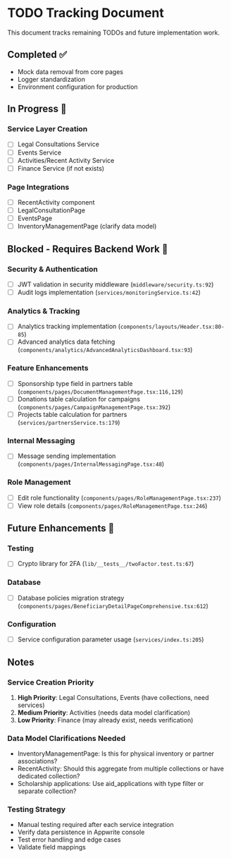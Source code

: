 # TODO Tracking Document

This document tracks remaining TODOs and future implementation work.

## Completed ✅
- Mock data removal from core pages
- Logger standardization
- Environment configuration for production

## In Progress 🚧

### Service Layer Creation
- [ ] Legal Consultations Service
- [ ] Events Service
- [ ] Activities/Recent Activity Service
- [ ] Finance Service (if not exists)

### Page Integrations
- [ ] RecentActivity component
- [ ] LegalConsultationPage
- [ ] EventsPage
- [ ] InventoryManagementPage (clarify data model)

## Blocked - Requires Backend Work 🚫

### Security & Authentication
- [ ] JWT validation in security middleware (`middleware/security.ts:92`)
- [ ] Audit logs implementation (`services/monitoringService.ts:42`)

### Analytics & Tracking
- [ ] Analytics tracking implementation (`components/layouts/Header.tsx:80-85`)
- [ ] Advanced analytics data fetching (`components/analytics/AdvancedAnalyticsDashboard.tsx:93`)

### Feature Enhancements
- [ ] Sponsorship type field in partners table (`components/pages/DocumentManagementPage.tsx:116,129`)
- [ ] Donations table calculation for campaigns (`components/pages/CampaignManagementPage.tsx:392`)
- [ ] Projects table calculation for partners (`services/partnersService.ts:179`)

### Internal Messaging
- [ ] Message sending implementation (`components/pages/InternalMessagingPage.tsx:48`)

### Role Management
- [ ] Edit role functionality (`components/pages/RoleManagementPage.tsx:237`)
- [ ] View role details (`components/pages/RoleManagementPage.tsx:246`)

## Future Enhancements 🔮

### Testing
- [ ] Crypto library for 2FA (`lib/__tests__/twoFactor.test.ts:67`)

### Database
- [ ] Database policies migration strategy (`components/pages/BeneficiaryDetailPageComprehensive.tsx:612`)

### Configuration
- [ ] Service configuration parameter usage (`services/index.ts:205`)

## Notes

### Service Creation Priority
1. **High Priority**: Legal Consultations, Events (have collections, need services)
2. **Medium Priority**: Activities (needs data model clarification)
3. **Low Priority**: Finance (may already exist, needs verification)

### Data Model Clarifications Needed
- InventoryManagementPage: Is this for physical inventory or partner associations?
- RecentActivity: Should this aggregate from multiple collections or have dedicated collection?
- Scholarship applications: Use aid_applications with type filter or separate collection?

### Testing Strategy
- Manual testing required after each service integration
- Verify data persistence in Appwrite console
- Test error handling and edge cases
- Validate field mappings